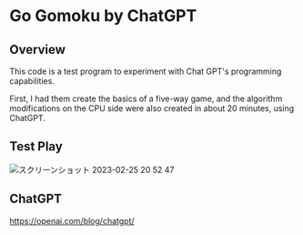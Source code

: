 # Go Gomoku by ChatGPT

## Overview
This code is a test program to experiment with Chat GPT's programming capabilities.

First, I had them create the basics of a five-way game, and the algorithm modifications on the CPU side were also created in about 20 minutes, using ChatGPT.

## Test Play
![スクリーンショット 2023-02-25 20 52 47](https://user-images.githubusercontent.com/36861752/221355394-fce8ad80-067f-42de-8aec-63b1af9cd587.png)

## ChatGPT
https://openai.com/blog/chatgpt/
